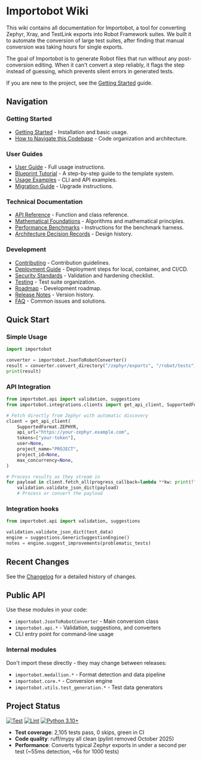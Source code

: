 # Importobot Wiki

This wiki contains all documentation for Importobot, a tool for converting Zephyr, Xray, and TestLink exports into Robot Framework suites. We built it to automate the conversion of large test suites, after finding that manual conversion was taking hours for single exports.

The goal of Importobot is to generate Robot files that run without any post-conversion editing. When it can't convert a step reliably, it flags the step instead of guessing, which prevents silent errors in generated tests.

If you are new to the project, see the [Getting Started](Getting-Started.md) guide.

## Navigation

### Getting Started
- [Getting Started](Getting-Started.md) - Installation and basic usage.
- [How to Navigate this Codebase](How-to-Navigate-this-Codebase.md) - Code organization and architecture.

### User Guides
- [User Guide](User-Guide.md) - Full usage instructions.
- [Blueprint Tutorial](Blueprint-Tutorial.md) - A step-by-step guide to the template system.
- [Usage Examples](Usage-Examples.md) - CLI and API examples.
- [Migration Guide](Migration-Guide.md) - Upgrade instructions.

### Technical Documentation
- [API Reference](API-Reference.md) - Function and class reference.
- [Mathematical Foundations](Mathematical-Foundations.md) - Algorithms and mathematical principles.
- [Performance Benchmarks](Performance-Benchmarks.md) - Instructions for the benchmark harness.
- [Architecture Decision Records](architecture/ADR-0001-medallion-architecture.md) - Design history.

### Development
- [Contributing](Contributing.md) - Contribution guidelines.
- [Deployment Guide](Deployment-Guide.md) - Deployment steps for local, container, and CI/CD.
- [Security Standards](Security-Standards.md) - Validation and hardening checklist.
- [Testing](Testing.md) - Test suite organization.
- [Roadmap](Roadmap.md) - Development roadmap.
- [Release Notes](Release-Notes.md) - Version history.
- [FAQ](FAQ.md) - Common issues and solutions.


## Quick Start

### Simple Usage
```python
import importobot

converter = importobot.JsonToRobotConverter()
result = converter.convert_directory("/zephyr/exports", "/robot/tests")
print(result)
```

### API Integration
```python
from importobot.api import validation, suggestions
from importobot.integrations.clients import get_api_client, SupportedFormat

# Fetch directly from Zephyr with automatic discovery
client = get_api_client(
    SupportedFormat.ZEPHYR,
    api_url="https://your-zephyr.example.com",
    tokens=["your-token"],
    user=None,
    project_name="PROJECT",
    project_id=None,
    max_concurrency=None,
)

# Process results as they stream in
for payload in client.fetch_all(progress_callback=lambda **kw: print(f"Fetched {kw.get('items', 0)} items")):
    validation.validate_json_dict(payload)
    # Process or convert the payload
```

### Integration hooks
```python
from importobot.api import validation, suggestions

validation.validate_json_dict(test_data)
engine = suggestions.GenericSuggestionEngine()
notes = engine.suggest_improvements(problematic_tests)
```

## Recent Changes

See the [Changelog](Changelog.md) for a detailed history of changes.
## Public API

Use these modules in your code:

- `importobot.JsonToRobotConverter` - Main conversion class
- `importobot.api.*` - Validation, suggestions, and converters
- CLI entry point for command-line usage

### Internal modules
Don't import these directly - they may change between releases:

- `importobot.medallion.*` - Format detection and data pipeline
- `importobot.core.*` - Conversion engine
- `importobot.utils.test_generation.*` - Test data generators

## Project Status

[![Test](https://github.com/athola/importobot/actions/workflows/test.yml/badge.svg)](https://github.com/athola/importobot/actions/workflows/test.yml)
[![Lint](https://github.com/athola/importobot/actions/workflows/lint.yml/badge.svg)](https://github.com/athola/importobot/actions/workflows/lint.yml)
[![Python 3.10+](https://img.shields.io/badge/python-3.10+-blue.svg)](https://www.python.org/downloads/)

- **Test coverage**: 2,105 tests pass, 0 skips, green in CI
- **Code quality**: ruff/mypy all clean (pylint removed October 2025)
- **Performance**: Converts typical Zephyr exports in under a second per test (~55ms detection, ~6s for 1000 tests)
